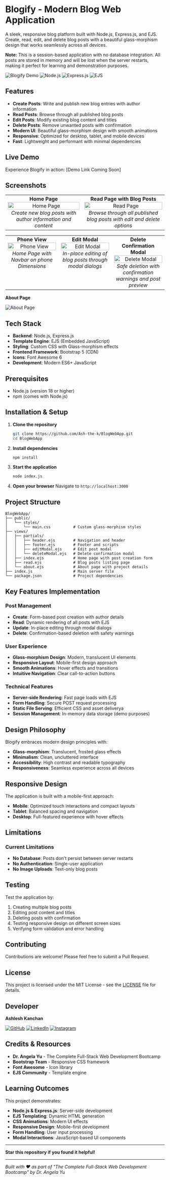 # Blogify - Modern Blog Web Application

A sleek, responsive blog platform built with Node.js, Express.js, and EJS. Create, read, edit, and delete blog posts with a beautiful glass-morphism design that works seamlessly across all devices.

**Note:** This is a session-based application with no database integration. All posts are stored in memory and will be lost when the server restarts, making it perfect for learning and demonstration purposes.

![Blogify Demo](https://img.shields.io/badge/Status-Complete-brightgreen)
![Node.js](https://img.shields.io/badge/Node.js-18+-green)
![Express.js](https://img.shields.io/badge/Express.js-5.1.0-blue)
![EJS](https://img.shields.io/badge/EJS-3.1.10-orange)

## Features

- **Create Posts**: Write and publish new blog entries with author information
- **Read Posts**: Browse through all published blog posts
- **Edit Posts**: Modify existing blog content and titles
- **Delete Posts**: Remove unwanted posts with confirmation
- **Modern UI**: Beautiful glass-morphism design with smooth animations
- **Responsive**: Optimized for desktop, tablet, and mobile devices
- **Fast**: Lightweight and performant with minimal dependencies

## Live Demo

Experience Blogify in action: [Demo Link Coming Soon]

## Screenshots

<table>
  <tr>
    <td align="center" valign="top">
      <strong>Home Page</strong><br>
      <img src="public/screenshots/home-page.png" alt="Home Page" width="100%"><br>
      <em>Create new blog posts with author information and content</em>
    </td>
    <td align="center" valign="top">
      <strong>Read Page with Blog Posts</strong><br>
      <img src="public/screenshots/read-page.png" alt="Read Page" width="100%"><br>
      <em>Browse through all published blog posts with edit and delete options</em>
    </td>
  </tr>
</table>

<table width="100%" style="border: none; border-collapse: collapse;">
  <tr>
    <td width="33.33%" align="center" valign="top">
      <strong>Phone View</strong><br>
      <img src="public/screenshots/phone-view.png" alt="Phone View" width="100%"><br>
      <em>Home Page with Navbar on phone Dimensions</em>
    </td>
    <td width="33.33%" align="center" valign="top">
      <strong>Edit Modal</strong><br>
      <img src="public/screenshots/edit-modal.png" alt="Edit Modal" width="100%"><br>
      <em>In-place editing of blog posts through modal dialogs</em>
    </td>
     <td width="33.33%" align="center" valign="top">
      <strong>Delete Confirmation Modal</strong><br>
      <img src="public/screenshots/delete-modal.png" alt="Delete Modal" width="100%"><br>
      <em>Safe deletion with confirmation warnings and post preview</em>
    </td>
  </tr>
</table>

<strong>About Page</strong>

![About Page](public/screenshots/about-page.png)

## Tech Stack

- **Backend**: Node.js, Express.js
- **Template Engine**: EJS (Embedded JavaScript)
- **Styling**: Custom CSS with Glass-morphism effects
- **Frontend Framework**: Bootstrap 5 (CDN)
- **Icons**: Font Awesome 6
- **Development**: Modern ES6+ JavaScript

## Prerequisites

- Node.js (version 18 or higher)
- npm (comes with Node.js)

## Installation & Setup

1. **Clone the repository**
   ```bash
   git clone https://github.com/Ash-the-k/BlogWebApp.git
   cd BlogWebApp
   ```

2. **Install dependencies**
   ```bash
   npm install
   ```

3. **Start the application**
   ```bash
   node index.js
   ```

4. **Open your browser**
   Navigate to `http://localhost:3000`

## Project Structure

```
BlogWebApp/
├── public/
│   └── styles/
│       └── main.css          # Custom glass-morphism styles
├── views/
│   ├── partials/
│   │   ├── header.ejs        # Navigation and header
│   │   ├── footer.ejs        # Footer and scripts
│   │   ├── editModal.ejs     # Edit post modal
│   │   └── deleteModal.ejs   # Delete confirmation modal
│   ├── index.ejs             # Home page with post creation form
│   ├── read.ejs              # Blog posts listing page
│   └── about.ejs             # About page with project details
├── index.js                  # Main server file
└── package.json              # Project dependencies
```

## Key Features Implementation

### Post Management
- **Create**: Form-based post creation with author details
- **Read**: Dynamic rendering of all posts with EJS
- **Update**: In-place editing through modal dialogs
- **Delete**: Confirmation-based deletion with safety warnings

### User Experience
- **Glass-morphism Design**: Modern, translucent UI elements
- **Responsive Layout**: Mobile-first design approach
- **Smooth Animations**: Hover effects and transitions
- **Intuitive Navigation**: Clear call-to-action buttons

### Technical Features
- **Server-side Rendering**: Fast page loads with EJS
- **Form Handling**: Secure POST request processing
- **Static File Serving**: Efficient CSS and asset deliverya
- **Session Management**: In-memory data storage (demo purposes)

## Design Philosophy

Blogify embraces modern design principles with:
- **Glass-morphism**: Translucent, frosted glass effects
- **Minimalism**: Clean, uncluttered interface
- **Accessibility**: High contrast and readable typography
- **Responsiveness**: Seamless experience across all devices

## Responsive Design

The application is built with a mobile-first approach:
- **Mobile**: Optimized touch interactions and compact layouts
- **Tablet**: Balanced spacing and navigation
- **Desktop**: Full-featured experience with hover effects


## Limitations

### Current Limitations
- **No Database**: Posts don't persist between server restarts
- **No Authentication**: Single-user application
- **No Image Uploads**: Text-only blog posts


## Testing

Test the application by:
1. Creating multiple blog posts
2. Editing post content and titles
3. Deleting posts with confirmation
4. Testing responsive design on different screen sizes
5. Verifying form validation and error handling

## Contributing

Contributions are welcome! Please feel free to submit a Pull Request.

## License

This project is licensed under the MIT License - see the [LICENSE](LICENSE) file for details.

## Developer

**Ashlesh Kanchan**

[![GitHub](https://img.shields.io/badge/GitHub-100000?style=for-the-badge&logo=github&logoColor=white)](https://github.com/Ash-the-k)
[![LinkedIn](https://img.shields.io/badge/LinkedIn-0077B5?style=for-the-badge&logo=linkedin&logoColor=white)](https://www.linkedin.com/in/ashlesh-kanchan/)
[![Instagram](https://img.shields.io/badge/Instagram-E4405F?style=for-the-badge&logo=instagram&logoColor=white)](https://www.instagram.com/ash.the.k/)

## Credits & Resources

- **Dr. Angela Yu** - The Complete Full-Stack Web Development Bootcamp
- **Bootstrap Team** - Responsive CSS framework
- **Font Awesome** - Icon library
- **EJS Community** - Template engine

## Learning Outcomes

This project demonstrates:
- **Node.js & Express.js**: Server-side development
- **EJS Templating**: Dynamic HTML generation
- **CSS Animations**: Modern UI effects
- **Responsive Design**: Mobile-first development
- **Form Handling**: User input processing
- **Modal Interactions**: JavaScript-based UI components

---

**Star this repository if you found it helpful!**

---

*Built with ❤️ as part of "The Complete Full-Stack Web Development Bootcamp" by Dr. Angela Yu*
